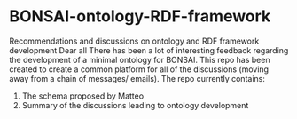 # BONSAI-ontology-RDF-framework
Recommendations and discussions on ontology and RDF framework development
Dear all 
There has been a lot of interesting feedback regarding the development of a minimal ontology for BONSAI. This repo has been created to create a common platform for all of the discussions (moving away from a chain of messages/ emails).
The repo currently contains:
1) The schema proposed by Matteo
2) Summary of the discussions leading to ontology development
